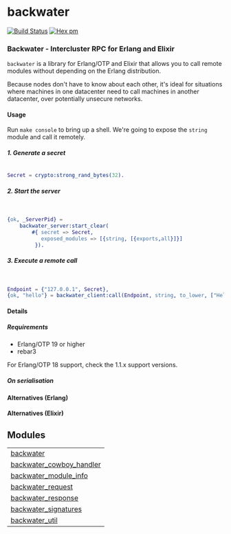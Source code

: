 

# backwater #

[![Build Status](https://travis-ci.org/g-andrade/backwater.png?branch=master)](https://travis-ci.org/g-andrade/backwater)
[![Hex pm](http://img.shields.io/hexpm/v/backwater.svg?style=flat)](https://hex.pm/packages/backwater)


### <a name="Backwater_-_Intercluster_RPC_for_Erlang_and_Elixir">Backwater - Intercluster RPC for Erlang and Elixir</a> ###

`backwater` is a library for Erlang/OTP and Elixir that allows you to
call remote modules without depending on the Erlang distribution.

Because nodes don't have to know about each other, it's ideal for situations
where machines in one datacenter need to call machines in another datacenter,
over potentially unsecure networks.


#### <a name="Usage">Usage</a> ####

Run `make console` to bring up a shell.
We're going to expose the `string` module and call it remotely.

<h5><a name="1._Generate_a_secret">1. Generate a secret</a></h5>

```erlang

Secret = crypto:strong_rand_bytes(32).

```

<h5><a name="2._Start_the_server">2. Start the server</a></h5>

```erlang


{ok, _ServerPid} =
    backwater_server:start_clear(
        #{ secret => Secret,
           exposed_modules => [{string, [{exports,all}]}]
         }).

```

<h5><a name="3._Execute_a_remote_call">3. Execute a remote call</a></h5>

```erlang


Endpoint = {"127.0.0.1", Secret},
{ok, "hello"} = backwater_client:call(Endpoint, string, to_lower, ["Hello"]).

```


#### <a name="Details">Details</a> ####

<h5><a name="Requirements">Requirements</a></h5>

* Erlang/OTP 19 or higher
* rebar3

For Erlang/OTP 18 support, check the 1.1.x support versions.

<h5><a name="On_serialisation">On serialisation</a></h5>


#### <a name="Alternatives_(Erlang)">Alternatives (Erlang)</a> ####


#### <a name="Alternatives_(Elixir)">Alternatives (Elixir)</a> ####


## Modules ##


<table width="100%" border="0" summary="list of modules">
<tr><td><a href="backwater.md" class="module">backwater</a></td></tr>
<tr><td><a href="backwater_cowboy_handler.md" class="module">backwater_cowboy_handler</a></td></tr>
<tr><td><a href="backwater_module_info.md" class="module">backwater_module_info</a></td></tr>
<tr><td><a href="backwater_request.md" class="module">backwater_request</a></td></tr>
<tr><td><a href="backwater_response.md" class="module">backwater_response</a></td></tr>
<tr><td><a href="backwater_signatures.md" class="module">backwater_signatures</a></td></tr>
<tr><td><a href="backwater_util.md" class="module">backwater_util</a></td></tr></table>


